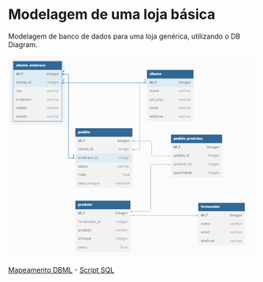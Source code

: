# Modelagem de uma loja básica

Modelagem de banco de dados para uma loja genérica, utilizando o DB Diagram.

![modelagem](modelagem.png)

[Mapeamento DBML](mapeamento.dbml) - [Script SQL](banco-de-dados.sql)
